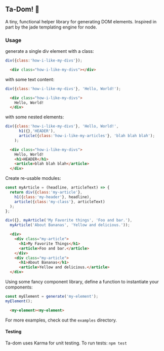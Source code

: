 ## Ta-Dom! 🎉 ##
A tiny, functional helper library for generating DOM elements. Inspired in part by the jade templating engine for node.

### Usage ###

generate a single div element with a class:
```javascript
div({class:'how-i-like-my-divs'});
```

```html
  <div class="how-i-like-my-divs"></div>
```

with some text content:
```javascript
div({class:'how-i-like-my-divs'}, 'Hello, World!');
```
```html
  <div class="how-i-like-my-divs">
    Hello, World!
  </div>
```
with some nested elements:
```javascript
div({class:'how-i-like-my-divs'}, 'Hello, World!',
      h1({},'HEADER'),
      article({class:'how-i-like-my-articles'}, 'blah blah blah');
    );
```
```html
  <div class="how-i-like-my-divs">
    Hello, World!
    <h1>HEADER</h1>
    <article>blah blah blah</article>
  </div>
```

Create re-usable modules:
```javascript
const myArticle = (headline, articleText) => {
  return div({class:'my-article'},
    h1({class:'my-header'}, headline),
    article({class:'my-class'}, articleText)
  );
};

div({}, myArticle('My Favorite things', 'Foo and bar.'),
  myArticle('About Bananas', 'Yellow and delicious.'));
```
```html
  <div>
    <div class="my-article">
      <h1>My Favorite Things</h1>
      <article>Foo and bar.</article>
    </div>
    <div class="my-article">
      <h1>About Bananas</h1>
      <article>Yellow and delicious.</article>
  </div>
```

Using some fancy component library, define a function to instantiate your components:
```javascript
const myElement = generate('my-element');
myElement();
```
```html
  <my-element><my-element>
```

For more examples, check out the `examples` directory.

#### Testing ####
Ta-dom uses Karma for unit testing. To run tests:
`npm test`

